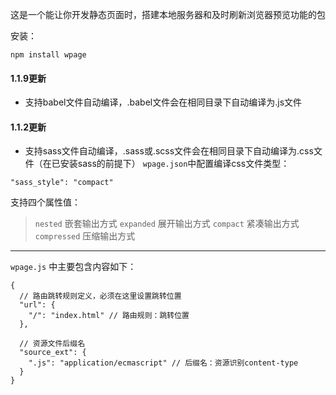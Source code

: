这是一个能让你开发静态页面时，搭建本地服务器和及时刷新浏览器预览功能的包

安装：
```
npm install wpage
```

#### 1.1.9更新
+ 支持babel文件自动编译，.babel文件会在相同目录下自动编译为.js文件

#### 1.1.2更新
+ 支持sass文件自动编译，.sass或.scss文件会在相同目录下自动编译为.css文件（在已安装sass的前提下）
`wpage.json`中配置编译css文件类型：
```
"sass_style": "compact"
```
支持四个属性值：
> `nested` 嵌套输出方式
> `expanded` 展开输出方式
> `compact` 紧凑输出方式
> `compressed` 压缩输出方式



---

`wpage.js` 中主要包含内容如下：

```
{
  // 路由跳转规则定义，必须在这里设置跳转位置
  "url": {
    "/": "index.html" // 路由规则：跳转位置
  },
  
  // 资源文件后缀名
  "source_ext": { 
    ".js": "application/ecmascript" // 后缀名：资源识别content-type
  }
}
```

